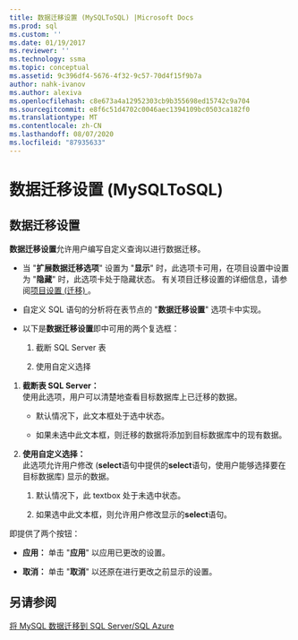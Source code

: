 ```yaml
---
title: 数据迁移设置 (MySQLToSQL) |Microsoft Docs
ms.prod: sql
ms.custom: ''
ms.date: 01/19/2017
ms.reviewer: ''
ms.technology: ssma
ms.topic: conceptual
ms.assetid: 9c396df4-5676-4f32-9c57-70d4f15f9b7a
author: nahk-ivanov
ms.author: alexiva
ms.openlocfilehash: c8e673a4a12952303cb9b355698ed15742c9a704
ms.sourcegitcommit: e8f6c51d4702c0046aec1394109bc0503ca182f0
ms.translationtype: MT
ms.contentlocale: zh-CN
ms.lasthandoff: 08/07/2020
ms.locfileid: "87935633"
---
```

# <a name="data-migration-settings-mysqltosql"></a>数据迁移设置 (MySQLToSQL)
  
## <a name="data-migration-settings"></a>数据迁移设置  
**数据迁移设置**允许用户编写自定义查询以进行数据迁移。  
  
-   当 "**扩展数据迁移选项**" 设置为 "**显示**" 时，此选项卡可用，在项目设置中设置为 "**隐藏**" 时，此选项卡处于隐藏状态。 有关项目迁移设置的详细信息，请参阅[项目设置 (迁移) ](https://msdn.microsoft.com/2a3cba9e-cd54-4a8b-b858-8fc4cf2580d9) 。  
  
-   自定义 SQL 语句的分析将在表节点的 "**数据迁移设置**" 选项卡中实现。  
  
-   以下是**数据迁移设置**即中可用的两个复选框：  
  
    1.  截断 SQL Server 表  
  
    2.  使用自定义选择  
  
1.  **截断表 SQL Server：**  
     使用此选项，用户可以清楚地查看目标数据库上已迁移的数据。  
  
    -   默认情况下，此文本框处于选中状态。  
  
    -   如果未选中此文本框，则迁移的数据将添加到目标数据库中的现有数据。  
  
2.  **使用自定义选择：**  
     此选项允许用户修改 (**select**语句中提供的**select**语句，使用户能够选择要在目标数据库) 显示的数据。  
  
    1.  默认情况下，此 textbox 处于未选中状态。  
  
    2.  如果选中此文本框，则允许用户修改显示的**select**语句。  
  
即提供了两个按钮：  
  
-   **应用：** 单击 "**应用**" 以应用已更改的设置。  
  
-   **取消：** 单击 "**取消**" 以还原在进行更改之前显示的设置。  
  
## <a name="see-also"></a>另请参阅  
[将 MySQL 数据迁移到 SQL Server/SQL Azure](https://msdn.microsoft.com/a6a7f4d6-68aa-4a38-93bf-53eba0d7dc82)  
  
